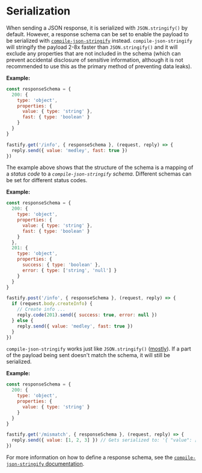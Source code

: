 # Serialization

When sending a JSON response, it is serialized with `JSON.stringify()` by default. However, a response schema can be set to enable the payload to be serialized with [`compile-json-stringify`](https://www.npmjs.com/package/compile-json-stringify) instead. `compile-json-stringify` will stringify the payload 2-8x faster than `JSON.stringify()` and it will exclude any properties that are not included in the schema (which can prevent accidental disclosure of sensitive information, although it is not recommended to use this as the primary method of preventing data leaks).

**Example:**

```js
const responseSchema = {
  200: {
    type: 'object',
    properties: {
      value: { type: 'string' },
      fast: { type: 'boolean' }
    }
  }
}

fastify.get('/info', { responseSchema }, (request, reply) => {
  reply.send({ value: 'medley', fast: true })
})
```

The example above shows that the structure of the schema is a mapping of a *status code* to a *`compile-json-stringify` schema*. Different schemas can be set for different status codes.

**Example:**

```js
const responseSchema = {
  200: {
    type: 'object',
    properties: {
      value: { type: 'string' },
      fast: { type: 'boolean' }
    }
  },
  201: {
    type: 'object',
    properties: {
      success: { type: 'boolean' },
      error: { type: ['string', 'null'] }
    }
  }
}

fastify.post('/info', { responseSchema }, (request, reply) => {
  if (request.body.createInfo) {
    // Create info ...
    reply.code(201).send({ success: true, error: null })
  } else {
    reply.send({ value: 'medley', fast: true })
  }
})
```

`compile-json-stringify` works just like `JSON.stringify()` ([mostly](https://github.com/nwoltman/compile-json-stringify#differences-from-jsonstringify)). If a part of the payload being sent doesn't match the schema, it will still be serialized.

**Example:**

```js
const responseSchema = {
  200: {
    type: 'object',
    properties: {
      value: { type: 'string' }
    }
  }
}

fastify.get('/mismatch', { responseSchema }, (request, reply) => {
  reply.send({ value: [1, 2, 3] }) // Gets serialized to: '{ "value": [1, 2, 3] }'
})
```

For more information on how to define a response schema, see the [`compile-json-stringify` documentation](https://github.com/nwoltman/compile-json-stringify).
